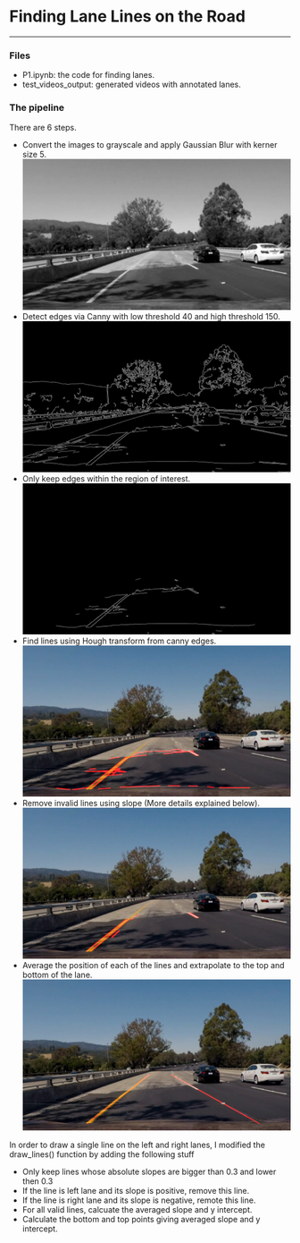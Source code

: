 # **Finding Lane Lines on the Road** 


[gray]: ./test_images_output/gray.jpg "Grayscale"
[canny]: ./test_images_output/canny.jpg "Grayscale"
[canny_region]: ./test_images_output/canny_region.jpg "Grayscale"

---
### Files
- P1.ipynb: the code for finding lanes.
- test_videos_output: generated videos with annotated lanes.


### The pipeline

There are 6 steps. 
- Convert the images to grayscale and apply Gaussian Blur with kerner size 5.
![alt text][gray]
- Detect edges via Canny with low threshold 40 and high threshold 150.
![alt text][canny]
- Only keep edges within the region of interest.
![alt text][canny_region]
- Find lines using Hough transform from canny edges.
![](/test_images_output/hough_short_wo_filters.jpg?raw=true)
- Remove invalid lines using slope (More details explained below).
![](/test_images_output/hough_short.jpg?raw=true)
- Average the position of each of the lines and extrapolate to the top and bottom of the lane.
![](/test_images_output/hough_long.jpg?raw=true)


In order to draw a single line on the left and right lanes, I modified the draw_lines() function by adding the following stuff
- Only keep lines whose absolute slopes are bigger than 0.3 and lower then 0.3
- If the line is left lane and its slope is positive, remove this line.
- If the line is right lane and its slope is negative, remote this line.
- For all valid lines, calcuate the averaged slope and y intercept.
- Calculate the bottom and top points giving averaged slope and y intercept.
